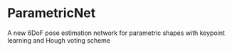# ParametricNet
A new 6DoF pose estimation network for parametric shapes with keypoint learning and Hough voting scheme
